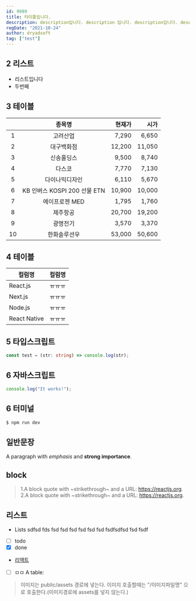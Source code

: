 ```yaml
---
id: 9999
title: 타이틀입니다.
description: description입니다. description 입니다. description입니다. description입니다. description입니다. description입니다.description입니다. description입니다.description입니다.
regDate: "2021-10-24"
author: dryadsoft
tag: ["test"]
---
```


## 2 리스트

- 리스트입니다
- 두번째

## 3 테이블

|     |            종목명            | 현재가 |   시가 |
| :-: | :--------------------------: | -----: | -----: |
|  1  |           고려산업           |  7,290 |  6,650 |
|  2  |          대구백화점          | 12,200 | 11,050 |
|  3  |          신송홀딩스          |  9,500 |  8,740 |
|  4  |            다스코            |  7,770 |  7,130 |
|  5  |        다이나믹디자인        |  6,110 |  5,670 |
|  6  | KB 인버스 KOSPI 200 선물 ETN | 10,900 | 10,000 |
|  7  |        에이프로젠 MED        |  1,795 |  1,760 |
|  8  |           제주항공           | 20,700 | 19,200 |
|  9  |           광명전기           |  3,570 |  3,370 |
| 10  |         한화솔루션우         | 53,000 | 50,600 |

## 4 테이블

| 컬럼명       | 컬럼명 |
| ------------ | ------ |
| React.js     | ㅠㅠㅠ |
| Next.js      | ㅠㅠㅠ |
| Node.js      | ㅠㅠㅠ |
| React Native | ㅠㅠㅠ |

## 5 타입스크립트

```typescript
const test = (str: string) => console.log(str);
```

## 6 자바스크립트

```javascript
console.log("It works!");
```

## 6 터미널

```s
$ npm run dev
```

## 일반문장

A paragraph with _emphasis_ and **strong importance**.

## block

> 1.A block quote with ~strikethrough~ and a URL: https://reactjs.org.
> 2.A block quote with ~strikethrough~ and a URL: https://reactjs.org.

## 리스트

- Lists sdfsd fds fsd fsd fsd fsd fsd fsd fsdfsdfsd fsd fsdf
- [ ] todo
- [x] done
- [리액트](https://reactjs.org)
- [ ] ㅁㅁ
      A table:

> 이미지는 public/assets 경로에 넣는다.
> 이미지 호출할때는 "/이미지파일명" 으로 호출한다.(이미지경로에 assets를 넣지 않는다.)
